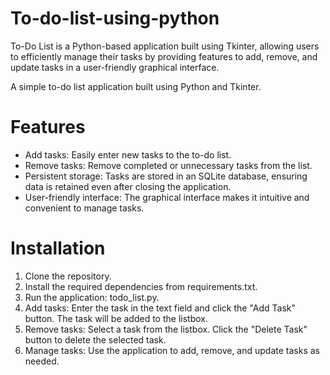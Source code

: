 # To-do-list-using-python
To-Do List is a Python-based application built using Tkinter, allowing users to efficiently manage their tasks by providing features to add, remove, and update tasks in a user-friendly graphical interface.


A simple to-do list application built using Python and Tkinter.

# Features

- Add tasks: Easily enter new tasks to the to-do list.
- Remove tasks: Remove completed or unnecessary tasks from the list.
- Persistent storage: Tasks are stored in an SQLite database, ensuring data is retained even after closing the application.
- User-friendly interface: The graphical interface makes it intuitive and convenient to manage tasks.

# Installation
1. Clone the repository.
2. Install the required dependencies from requirements.txt.
3. Run the application: todo_list.py.
4. Add tasks: Enter the task in the text field and click the "Add Task" button. The task will be added to the listbox.
5. Remove tasks: Select a task from the listbox. Click the "Delete Task" button to delete the selected task. 
6. Manage tasks: Use the application to add, remove, and update tasks as needed.
